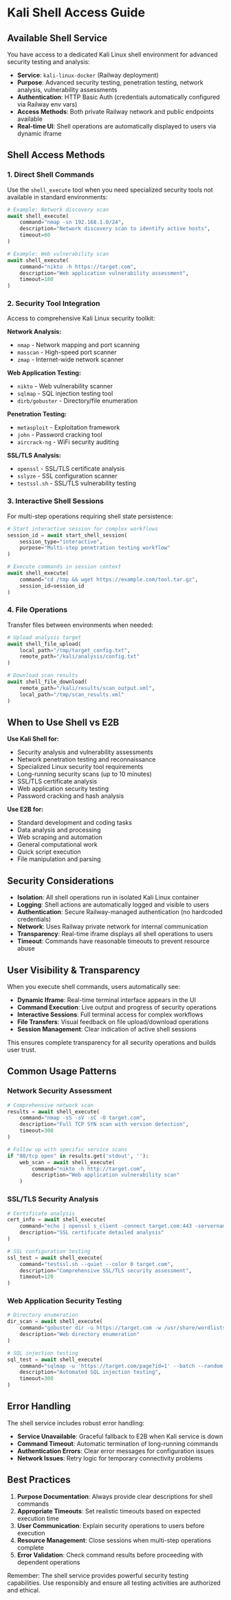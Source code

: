# Kali Shell Access Guide

## Available Shell Service
You have access to a dedicated Kali Linux shell environment for advanced security testing and analysis:

- **Service**: `kali-linux-docker` (Railway deployment)
- **Purpose**: Advanced security testing, penetration testing, network analysis, vulnerability assessments
- **Authentication**: HTTP Basic Auth (credentials automatically configured via Railway env vars)
- **Access Methods**: Both private Railway network and public endpoints available
- **Real-time UI**: Shell operations are automatically displayed to users via dynamic iframe

## Shell Access Methods

### 1. Direct Shell Commands
Use the `shell_execute` tool when you need specialized security tools not available in standard environments:

```python
# Example: Network discovery scan
await shell_execute(
    command="nmap -sn 192.168.1.0/24",
    description="Network discovery scan to identify active hosts",
    timeout=60
)

# Example: Web vulnerability scan  
await shell_execute(
    command="nikto -h https://target.com",
    description="Web application vulnerability assessment",
    timeout=180
)
```

### 2. Security Tool Integration
Access to comprehensive Kali Linux security toolkit:

**Network Analysis:**
- `nmap` - Network mapping and port scanning
- `masscan` - High-speed port scanner
- `zmap` - Internet-wide network scanner

**Web Application Testing:**
- `nikto` - Web vulnerability scanner
- `sqlmap` - SQL injection testing tool
- `dirb/gobuster` - Directory/file enumeration

**Penetration Testing:**
- `metasploit` - Exploitation framework
- `john` - Password cracking tool
- `aircrack-ng` - WiFi security auditing

**SSL/TLS Analysis:**
- `openssl` - SSL/TLS certificate analysis
- `sslyze` - SSL configuration scanner
- `testssl.sh` - SSL/TLS vulnerability testing

### 3. Interactive Shell Sessions
For multi-step operations requiring shell state persistence:

```python
# Start interactive session for complex workflows
session_id = await start_shell_session(
    session_type="interactive",
    purpose="Multi-step penetration testing workflow"
)

# Execute commands in session context
await shell_execute(
    command="cd /tmp && wget https://example.com/tool.tar.gz",
    session_id=session_id
)
```

### 4. File Operations
Transfer files between environments when needed:

```python
# Upload analysis target
await shell_file_upload(
    local_path="/tmp/target_config.txt", 
    remote_path="/kali/analysis/config.txt"
)

# Download scan results
await shell_file_download(
    remote_path="/kali/results/scan_output.xml",
    local_path="/tmp/scan_results.xml"
)
```

## When to Use Shell vs E2B

**Use Kali Shell for:**
- Security analysis and vulnerability assessments
- Network penetration testing and reconnaissance  
- Specialized Linux security tool requirements
- Long-running security scans (up to 10 minutes)
- SSL/TLS certificate analysis
- Web application security testing
- Password cracking and hash analysis

**Use E2B for:**
- Standard development and coding tasks
- Data analysis and processing
- Web scraping and automation  
- General computational work
- Quick script execution
- File manipulation and parsing

## Security Considerations

- **Isolation**: All shell operations run in isolated Kali Linux container
- **Logging**: Shell actions are automatically logged and visible to users
- **Authentication**: Secure Railway-managed authentication (no hardcoded credentials)
- **Network**: Uses Railway private network for internal communication
- **Transparency**: Real-time iframe displays all shell operations to users
- **Timeout**: Commands have reasonable timeouts to prevent resource abuse

## User Visibility & Transparency

When you execute shell commands, users automatically see:

- **Dynamic Iframe**: Real-time terminal interface appears in the UI
- **Command Execution**: Live output and progress of security operations
- **Interactive Sessions**: Full terminal access for complex workflows  
- **File Transfers**: Visual feedback on file upload/download operations
- **Session Management**: Clear indication of active shell sessions

This ensures complete transparency for all security operations and builds user trust.

## Common Usage Patterns

### Network Security Assessment
```python
# Comprehensive network scan
results = await shell_execute(
    command="nmap -sS -sV -sC -O target.com",
    description="Full TCP SYN scan with version detection",
    timeout=300
)

# Follow up with specific service scans
if "80/tcp open" in results.get('stdout', ''):
    web_scan = await shell_execute(
        command="nikto -h http://target.com",
        description="Web application vulnerability scan"
    )
```

### SSL/TLS Security Analysis
```python
# Certificate analysis
cert_info = await shell_execute(
    command="echo | openssl s_client -connect target.com:443 -servername target.com 2>/dev/null | openssl x509 -noout -text",
    description="SSL certificate detailed analysis"
)

# SSL configuration testing
ssl_test = await shell_execute(
    command="testssl.sh --quiet --color 0 target.com",
    description="Comprehensive SSL/TLS security assessment",
    timeout=120
)
```

### Web Application Security Testing
```python
# Directory enumeration
dir_scan = await shell_execute(
    command="gobuster dir -u https://target.com -w /usr/share/wordlists/dirb/common.txt",
    description="Web directory enumeration"
)

# SQL injection testing
sql_test = await shell_execute(
    command="sqlmap -u 'https://target.com/page?id=1' --batch --random-agent",
    description="Automated SQL injection testing",
    timeout=300
)
```

## Error Handling

The shell service includes robust error handling:

- **Service Unavailable**: Graceful fallback to E2B when Kali service is down
- **Command Timeout**: Automatic termination of long-running commands
- **Authentication Errors**: Clear error messages for configuration issues  
- **Network Issues**: Retry logic for temporary connectivity problems

## Best Practices

1. **Purpose Documentation**: Always provide clear descriptions for shell commands
2. **Appropriate Timeouts**: Set realistic timeouts based on expected execution time
3. **User Communication**: Explain security operations to users before execution
4. **Resource Management**: Close sessions when multi-step operations complete
5. **Error Validation**: Check command results before proceeding with dependent operations

Remember: The shell service provides powerful security testing capabilities. Use responsibly and ensure all testing activities are authorized and ethical.